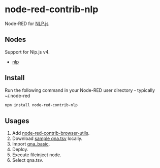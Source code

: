 # node-red-contrib-nlp

Node-RED for [NLP.js](https://github.com/axa-group/nlp.js)

## Nodes

Support for Nlp.js v4.

- [nlp](https://github.com/axa-group/nlp.js/blob/master/docs/v4/quickstart.md)

## Install

Run the following command in your Node-RED user directory - typically ~/.node-red

```bash
npm install node-red-contrib-nlp
```

## Usages

1. Add [node-red-contrib-browser-utils](https://flows.nodered.org/node/node-red-contrib-browser-utils).
2. Download [sample qna.tsv](https://raw.githubusercontent.com/jesus-seijas-sp/nlpjs-examples/master/03.qna/01.filecorpus/qna.tsv) locally.
3. Import [qna_basic](https://github.com/okhiroyuki/node-red-contrib-nlp/tree/master/examples).
4. Deploy.
5. Execute fileinject node.
6. Select qna.tsv.

